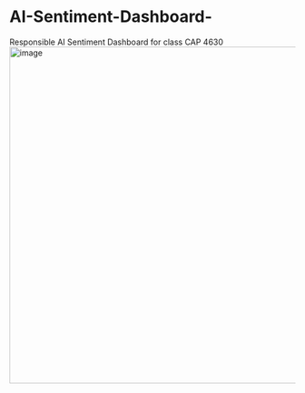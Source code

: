 # AI-Sentiment-Dashboard-
Responsible AI Sentiment Dashboard for class CAP 4630
<img width="1930" height="592" alt="image" src="https://github.com/user-attachments/assets/f55676d8-d356-4228-a92b-b2281a99985e" />
